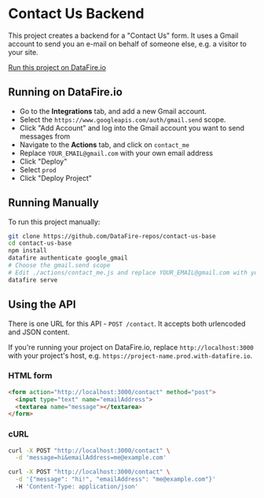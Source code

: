 # Contact Us Backend

This project creates a backend for a "Contact Us" form. It uses a Gmail account to send you an e-mail on behalf of someone else, e.g. a visitor to your site.

[Run this project on DataFire.io](https://app.datafire.io/projects?baseRepo=https:%2F%2Fgithub.com%2FDataFire-repos%2Fcontact-us-base)

## Running on DataFire.io
* Go to the **Integrations** tab, and add a new Gmail account.
* Select the `https://www.googleapis.com/auth/gmail.send` scope.
* Click "Add Account" and log into the Gmail account you want to send messages from
* Navigate to the **Actions** tab, and click on `contact_me`
* Replace `YOUR_EMAIL@gmail.com` with your own email address
* Click "Deploy"
* Select `prod`
* Click "Deploy Project"

## Running Manually

To run this project manually:

```bash
git clone https://github.com/DataFire-repos/contact-us-base
cd contact-us-base
npm install
datafire authenticate google_gmail
# Choose the gmail.send scope
# Edit ./actions/contact_me.js and replace YOUR_EMAIL@gmail.com with your email address
datafire serve
```

## Using the API

There is one URL for this API - `POST /contact`. It accepts both urlencoded and JSON content.

If you're running your project on DataFire.io, replace `http://localhost:3000` with your project's host, e.g. `https://project-name.prod.with-datafire.io`.

### HTML form
```html
<form action="http://localhost:3000/contact" method="post">
  <input type="text" name="emailAddress">
  <textarea name="message"></textarea>
</form>
```

### cURL
```bash
curl -X POST "http://localhost:3000/contact" \
  -d 'message=hi&emailAddress=me@example.com'
```

```bash
curl -X POST "http://localhost:3000/contact" \
  -d '{"message": "hi!", "emailAddress": "me@example.com"}'
  -H 'Content-Type: application/json'
```
